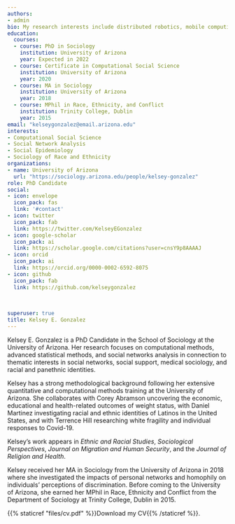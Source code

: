 ```yaml
---
authors:
- admin
bio: My research interests include distributed robotics, mobile computing and programmable matter.
education:
  courses:
  - course: PhD in Sociology
    institution: University of Arizona
    year: Expected in 2022
  - course: Certificate in Computational Social Science
    institution: University of Arizona
    year: 2020
  - course: MA in Sociology
    institution: University of Arizona
    year: 2018
  - course: MPhil in Race, Ethnicity, and Conflict
    institution: Trinity College, Dublin
    year: 2015
email: "kelseygonzalez@email.arizona.edu"
interests:
- Computational Social Science
- Social Network Analysis
- Social Epidemiology
- Sociology of Race and Ethnicity
organizations:
- name: University of Arizona
  url: "https://sociology.arizona.edu/people/kelsey-gonzalez"
role: PhD Candidate
social:
- icon: envelope
  icon_pack: fas
  link: '#contact'
- icon: twitter
  icon_pack: fab
  link: https://twitter.com/KelseyEGonzalez
- icon: google-scholar
  icon_pack: ai
  link: https://scholar.google.com/citations?user=cnsY9p8AAAAJ
- icon: orcid
  icon_pack: ai
  link: https://orcid.org/0000-0002-6592-8075
- icon: github
  icon_pack: fab
  link: https://github.com/kelseygonzalez
  
  
  
superuser: true
title: Kelsey E. Gonzalez
---
```


Kelsey E. Gonzalez is a PhD Candidate in the School of Sociology at the University of Arizona. Her research focuses on computational methods, advanced statistical methods, and social networks analysis in connection to thematic interests in social networks, social support, medical sociology, and racial and panethnic identities.

Kelsey has a strong methodological background following her extensive quantitative and computational methods training at the University of Arizona. She collaborates with Corey Abramson uncovering the economic, educational and health-related outcomes of weight status, with Daniel Martinez investigating racial and ethnic identities of Latinos in the United States, and with Terrence Hill researching white fragility and individual responses to Covid-19.

Kelsey’s work appears in *Ethnic and Racial Studies*, *Sociological Perspectives*, *Journal on Migration and Human Security*, and the *Journal of Religion and Health*.

Kelsey received her MA in Sociology from the University of Arizona in 2018 where she investigated the impacts of personal networks and homophily on individuals’ perceptions of discrimination. Before coming to the University of Arizona, she earned her MPhil in Race, Ethnicity and Conflict from the Department of Sociology at Trinity College, Dublin in 2015.

{{% staticref "files/cv.pdf" %}}Download my CV{{% /staticref %}}.
